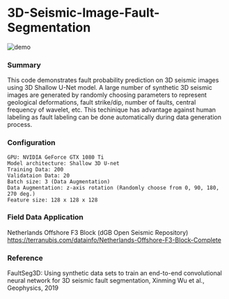 # 3D-Seismic-Image-Fault-Segmentation
![demo](https://github.com/Jun-Tam/3D-Seismic-Image-Fault-Segmentation/raw/master/images/demo_application.gif)

### Summary
This code demonstrates fault probability prediction on 3D seismic images using 3D Shallow U-Net model.
A large number of synthetic 3D seismic images are generated by randomly choosing parameters
to represent geological deformations, fault strike/dip, number of faults, central frequency of wavelet, etc.
This techinique has advantage against human labeling as fault labeling can be done automatically during data generation process.

### Configuration
```
GPU: NVIDIA GeForce GTX 1080 Ti
Model architecture: Shallow 3D U-net
Training Data: 200
Validataion Data: 20
Batch size: 3 (Data Augmentation)
Data Augmentation: z-axis rotation (Randomly choose from 0, 90, 180, 270 deg.)
Feature size: 128 x 128 x 128
```

### Field Data Application
Netherlands Offshore F3 Block (dGB Open Seismic Repository) <br>
https://terranubis.com/datainfo/Netherlands-Offshore-F3-Block-Complete

### Reference
FaultSeg3D: Using synthetic data sets to train an end-to-end convolutional neural network for 3D seismic fault segmentation,
Xinming Wu et al., Geophysics, 2019
